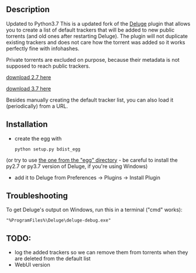## Description
Updated to Python3.7
This is a updated fork of the [Deluge][1] plugin that allows you to create a list of default trackers
that will be added to new public torrents (and old ones after restarting Deluge). The
plugin will not duplicate existing trackers and does not care how the torrent
was added so it works perfectly fine with infohashes.

Private torrents are excluded on purpose, because their metadata is not
supposed to reach public trackers.

[download 2.7 here][2]

[download 3.7 here][3]

Besides manually creating the default tracker list, you can also load it (periodically) from a URL.

## Installation

* create the egg with

    `python setup.py bdist_egg`

(or try to use [the one from the "egg" directory][2] - be careful to install the py2.7 or py3.7 version of Deluge, if you're using Windows)

* add it to Deluge from Preferences -> Plugins -> Install Plugin

## Troubleshooting

To get Deluge's output on Windows, run this in a terminal ("cmd" works):

`"%ProgramFiles%\Deluge\deluge-debug.exe"`

## TODO:

* log the added trackers so we can remove them from torrents when they are deleted from the default list
* WebUI version

[1]: http://deluge-torrent.org/
[2]: https://github.com/BigWebstas/deluge-default-trackers/blob/master/egg/DefaultTrackers-0.1-py2.7.egg
[3]: https://github.com/BigWebstas/deluge-default-trackers/blob/master/egg/DefaultTrackers-0.1-py3.7.egg

